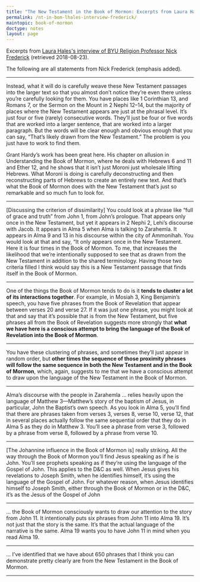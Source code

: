 ```yaml
---
title: "The New Testament in the Book of Mormon: Excerpts from Laura Hales's interview of BYU Religion Professor Nick Frederick"
permalink: /nt-in-bom-lhales-interview-frederick/
maintopic: book-of-mormon
doctype: notes
layout: page
---
```


Excerpts from [Laura Hales's interview of BYU Religion Professor Nick Frederick](https://secure-hwcdn.libsyn.com/p/0/7/1/071b742fffedb4b4/LDSP_Nick_Frederick_Intertextuality.pdf?c_id=22467694&cs_id=22467694&expiration=1535077122&hwt=006d6fe5e116088a72c49cc1d0ee690b) (retrieved 2018-08-23).

The following are all statements from Nick Frederick (emphasis added).

---

Instead, what it will do is carefully weave these New Testament passages into the larger text so that you almost don’t notice they’re even there unless you’re carefully looking for them. You have places like 1 Corinthian 13, and Romans 7, or the Sermon on the Mount in 2 Nephi 12–14, but the majority of places where the New Testament appears are just at the phrasal level. It’s just four or five (rarely) consecutive words. They’ll just be four or five words that are worked into a larger sentence, that are worked into a larger paragraph. But the words will be clear enough and obvious enough that you can say, “That’s likely drawn from the New Testament.” The problem is you just have to work to find
them.

Grant Hardy’s work has been great here. His chapter on allusion in Understanding the Book of Mormon, where he deals with Hebrews 6 and 11 and Ether 12, and he shows that it isn’t just Moroni just wholesale lifting Hebrews. What Moroni is doing is carefully deconstructing and then reconstructing parts of Hebrews to create an entirely new text. And that’s what the Book of Mormon does with the New Testament that’s just so remarkable and so much fun to look for.

---

[Discussing the criterion of dissimilarity] You could look at a phrase like “full of grace and truth” from John 1, from John’s prologue. That appears only once in the New Testament, but yet it appears in 2 Nephi 2, Lehi’s discourse with Jacob. It appears in Alma 5 when Alma is talking to Zarahemla. It appears in Alma 9 and 13 in his discourse within the city of Ammonihah. You would look at that and say, “It only appears once in the New Testament. Here it is four times in the Book of Mormon. To me, that increases the likelihood that we’re intentionally supposed to see that as drawn from the New Testament in addition to the shared terminology. Having those two criteria filled I think would say this is a New Testament passage that finds itself in the Book of Mormon.

---

One of the things the Book of Mormon tends to do is it **tends to cluster a lot of its interactions together**. For example, in Mosiah 3, King Benjamin’s speech, you have five phrases from the Book of Revelation that appear between verses 20 and verse 27. If it was just one phrase, you might look at that and say that it’s possible that is from the New Testament, but five phrases all from the Book of Revelation suggests more strongly that **what we have here is a conscious attempt to bring the language of the Book of Revelation into the Book of Mormon**.

---

You have these clustering of phrases, and sometimes they’ll just appear in random order, but **other times the sequence of those proximity phrases will follow the same sequence in both the New Testament and in the Book of Mormon**, which, again, suggests to me that we have a conscious attempt to draw upon the language of the New Testament in the Book of Mormon.

---

Alma’s discourse with the people in Zarahemla ... relies heavily upon the language of Matthew 3—Matthew’s story of the baptism of Jesus, in particular, John the Baptist’s own speech. As you look in Alma 5, you’ll find that there are phrases taken from verses 3, verses 8, verse 10, verse 12, that in several places actually follow the same sequential order that they do in Alma 5 as they do in Matthew 3.  You’ll see a phrase from verse 3, followed by a phrase from verse 8, followed by a phrase from verse 10.

---

[The Johannine influence in the Book of Mormon is] really striking. All the way through the Book of Mormon you’ll find Jesus speaking as if he is John. You’ll see prophets speaking as if they’re using the language of the Gospel of John.  This applies to the D&C as well. When Jesus gives his revelations to Joseph Smith, when he identifies himself, it’s using the language of the Gospel of John. For whatever reason, when Jesus identifies himself to Joseph Smith, either through the Book of Mormon or in the D&C, it’s as the Jesus of the Gospel of John

---

... the Book of Mormon consciously wants to draw our attention to the story from John 11. It intentionally puts six phrases from John 11 into Alma 19. It’s not just that the story is the same. It’s that the actual language of the narrative is the same. Alma 19 wants you to have John 11 in mind when you read Alma 19.

---

... I’ve identified that we have about 650 phrases that I think you can demonstrate pretty clearly are from the New Testament in the Book of Mormon.

---

